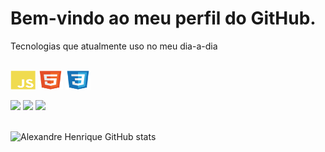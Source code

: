 # Bem-vindo ao meu perfil do GitHub.
Tecnologias que atualmente uso no meu dia-a-dia
<div style="display: inline_block"><br>
  <img align="center" alt="Alex-Js" height="30" width="40" src="https://raw.githubusercontent.com/devicons/devicon/master/icons/javascript/javascript-plain.svg">
  <img align="center" alt="Alex-HTML" height="30" width="40" src="https://raw.githubusercontent.com/devicons/devicon/master/icons/html5/html5-original.svg">
  <img align="center" alt="Alex-CSS" height="30" width="40" src="https://raw.githubusercontent.com/devicons/devicon/master/icons/css3/css3-original.svg">
</div>
<br>
<div>
  <a href="https://www.linkedin.com/in/alexandre-henrique-3b880064/" target="_blank" rel="noopener noreferrer"><img src="https://img.shields.io/badge/-LinkedIn-%230077B5?style=for-the-badge&logo=linkedin&logoColor=white"></a> 
  <a href="mailto:"><img src="https://img.shields.io/badge/Gmail-D14836?style=for-the-badge&logo=gmail&logoColor=white"></a>
  <a href="https://t.me/reptilnossauro"><img src="https://res.cloudinary.com/practicaldev/image/fetch/s--ncjxKj5a--/c_limit%2Cf_auto%2Cfl_progressive%2Cq_auto%2Cw_880/https://img.shields.io/badge/Telegram-2CA5E0%3Fstyle%3Dfor-the-badge%26logo%3Dtelegram%26logoColor%3Dwhite"></a>
</div>
<br>

![Alexandre Henrique GitHub stats](https://github-readme-stats.vercel.app/api?username=Alexandre-Henrique-04&show_icons=true&theme=dracula)
